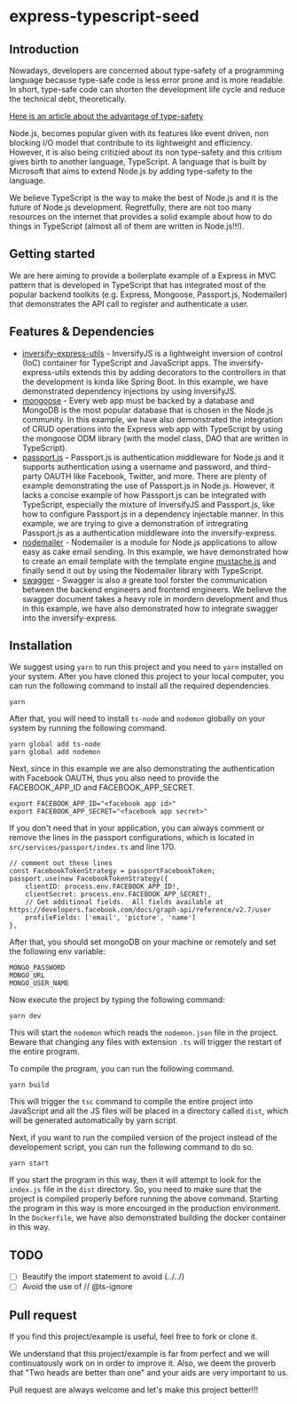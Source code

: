 # express-typescript-seed

## Introduction

Nowadays, developers are concerned about type-safety of a programming language because type-safe code is less error prone and is more readable. In short, type-safe code can shorten the development life cycle and reduce the technical debt, theoretically.

[Here is an article about the advantage of type-safety](https://dzone.com/articles/writing-typesafe-and-lean)

Node.js, becomes popular given with its features like event driven, non blocking I/O model that contribute to its lightweight and efficiency. However, it is also being critizied about its non type-safety and this critism gives birth to another language, TypeScript. A language that is built by Microsoft that aims to extend Node.js by adding type-safety to the language.

We believe TypeScript is the way to make the best of Node.js and it is the future of Node.js development. Regretfully, there are not too many resources on the internet that provides a solid example about how to do things in TypeScript (almost all of them are written in Node.js!!!).

## Getting started

We are here aiming to provide a boilerplate example of a Express in MVC pattern that is developed in TypeScript that has integrated most of the popular backend toolkits (e.g. Express, Mongoose, Passport.js, Nodemailer) that demonstrates the API call to register and authenticate a user.

## Features & Dependencies

* [inversify-express-utils](https://github.com/inversify/inversify-express-utils) - InversifyJS is a lightweight inversion of control (IoC) container for TypeScript and JavaScript apps. The inversify-express-utils extends this by adding decorators to the controllers in that the development is kinda like Spring Boot. In this example, we have demonstrated dependency injections by using InversifyJS.
* [mongoose](https://mongoosejs.com/) - Every web app must be backed by a database and MongoDB is the most popular database that is chosen in the Node.js community. In this example, we have also demonstrated the integration of CRUD operations into the Express web app with TypeScript by using the mongoose ODM library (with the model class, DAO that are written in TypeScript).
* [passport.js](http://www.passportjs.org/) - Passport.js is authentication middleware for Node.js and it supports authentication using a username and password, and third-party OAUTH like Facebook, Twitter, and more. There are plenty of example demonstrating the use of Passport.js in Node.js. However, it lacks a concise example of how Passport.js can be integrated with TypeScript, especially the mixture of InversifyJS and Passport.js, like how to configure Passport.js in a dependency injectable manner. In this example, we are trying to give a demonstration of intregrating Passport.js as a authentication middleware into the inversify-express.
* [nodemailer](https://nodemailer.com/about/) - Nodemailer is a module for Node.js applications to allow easy as cake email sending. In this example, we have demonstrated how to create an email template with the template engine [mustache.js](https://github.com/janl/mustache.js/) and finally send it out by using the Nodemailer library with TypeScript.
* [swagger](https://swagger.io/) - Swagger is also a greate tool forster the communication between the backend engineers and frontend engineers. We believe the swagger document takes a heavy role in mordern development and thus in this example, we have also demonstrated how to integrate swagger into the inversify-express.

## Installation

We suggest using `yarn` to run this project and you need to `yarn` installed on your system. After you have cloned this project to your local computer, you can run the following command to install all the required dependencies.

```
yarn
```

After that, you will need to install `ts-node` and `nodemon` globally on your system by running the following command.

```
yarn global add ts-node
yarn global add nodemon
```

Next, since in this example we are also demonstrating the authentication with Facebook OAUTH, thus you also need to provide the FACEBOOK_APP_ID and FACEBOOK_APP_SECRET.

```
export FACEBOOK_APP_ID="<facebook app id>"
export FACEBOOK_APP_SECRET="<facebook app secret>"
```

If you don't need that in your application, you can always comment or remove the lines in the passport configurations, which is located in `src/services/passport/index.ts` and line 170.

```
// comment out these lines
const FacebookTokenStrategy = passportFacebookToken;
passport.use(new FacebookTokenStrategy({
    clientID: process.env.FACEBOOK_APP_ID!,
    clientSecret: process.env.FACEBOOK_APP_SECRET!,
    // Get additional fields.  All fields available at https://developers.facebook.com/docs/graph-api/reference/v2.7/user
    profileFields: ['email', 'picture', 'name']
},
```

After that, you should set mongoDB on your machine or remotely and set the following env variable:

```
MONGO_PASSWORD 
MONGO_URL
MONGO_USER_NAME
```

Now execute the project by typing the following command:

```
yarn dev
```

This will start the `nodemon` which reads the `nodemon.json` file in the project. Beware that changing any files with extension `.ts` will trigger the restart of the entire program.

To compile the program, you can run the following command.

```
yarn build
```

This will trigger the `tsc` command to compile the entire project into JavaScript and all the JS files will be placed in a directory called `dist`, which will be generated automatically by yarn script.

Next, if you want to run the compiled version of the project instead of the developement script, you can run the following command to do so.

```
yarn start
```

If you start the program in this way, then it will attempt to look for the `index.js` file in the `dist` directory. So, you need to make sure that the project is compiled properly before running the above command. Starting the program in this way is more encourged in the production environment. In the `Dockerfile`, we have also demonstrated building the docker container in this way.

## TODO

- [ ] Beautify the import statement to avoid (../../)
- [ ] Avoid the use of // @ts-ignore

## Pull request

If you find this project/example is useful, feel free to fork or clone it.

We understand that this project/example is far from perfect and we will continuatously work on in order to improve it. Also, we deem the proverb that "Two heads are better than one" and your aids are very important to us.

Pull request are always welcome and let's make this project better!!!
